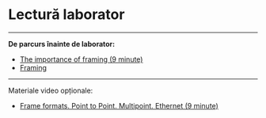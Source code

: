 # Lectură laborator

---
**De parcurs înainte de laborator:**

  - [The importance of framing (9 minute)](https://www.youtube.com/watch?v=xrVN9jKjIKQ&list=PLowKtXNTBypH19whXTVoG3oKSuOcw_XeW&index=5)
  - [Framing](https://beta.computer-networking.info/syllabus/default/principles/reliability.html#framing)
---

Materiale video opționale:
  - [Frame formats. Point to Point. Multipoint. Ethernet (9 minute)](https://www.youtube.com/watch?v=1XrRT0CmzYw&list=PLowKtXNTBypH19whXTVoG3oKSuOcw_XeW&index=6)
